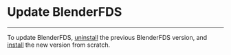 # Update BlenderFDS #


---


To update BlenderFDS, [uninstall](Setup_Uninstall.md) the previous BlenderFDS version, and [install](Setup_Install.md) the new version from scratch.